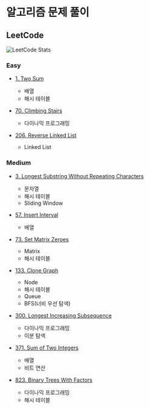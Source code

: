 # 알고리즘 문제 풀이

## LeetCode

![LeetCode Stats](https://leetcard.jacoblin.cool/beeimp?theme=wtf&font=Merriweather&ext=activity)

### Easy

- [1. Two Sum](leetcode/1.ipynb)
  - 배열
  - 해시 테이블

- [70. Climbing Stairs](leetcode/70.ipynb)
  - 다이나믹 프로그래밍

- [206. Reverse Linked List](leetcode/206.ipynb)
  - Linked List

### Medium

- [3. Longest Substring Without Repeating Characters](leetcode/3.ipynb)
  - 문자열
  - 해시 테이블
  - Sliding Window

- [57. Insert Interval](leetcode/57.ipynb)
  - 배열

- [73. Set Matrix Zeroes](leetcode/73.ipynb)
  - Matrix
  - 해시 테이블

- [133. Clone Graph](leetcode/113.ipynb)

  - Node
  - 해시 테이블
  - Queue
  - BFS(너비 우선 탐색)

- [300. Longest Increasing Subsequence](leetcode/300.ipynb)
  - 다이나믹 프로그래밍
  - 이분 탐색

- [371. Sum of Two Integers](leetcode/371.ipynb)
  - 배열
  - 비트 연산

- [823. Binary Trees With Factors](leetcode/823.ipynb)
  - 다이나믹 프로그래밍
  - 해시 테이블
